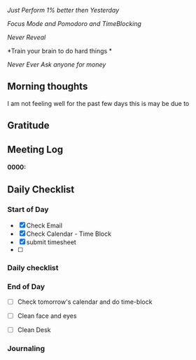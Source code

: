 *Just Perform 1% better then Yesterday*
 
 *Focus Mode and Pomodoro and TimeBlocking* 

 *Never Reveal*
 
*Train your brain to do hard things *

*Never Ever Ask anyone for money*


## Morning thoughts
I am not feeling well for the past few days this is may be due to 

## Gratitude

## Meeting Log

#### 0000:


## Daily Checklist 

### Start of Day

- [x] Check Email
- [x] Check Calendar - Time Block
- [x] submit timesheet
- [ ] 

### Daily checklist
 

### End of Day
- [ ] Check tomorrow's calendar   and do time-block
- [ ] Clean face and eyes
- [ ] Clean Desk


### Journaling 



